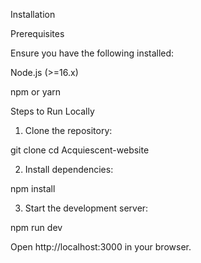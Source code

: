 Installation

Prerequisites

Ensure you have the following installed:

  Node.js (>=16.x)
  
  npm or yarn

Steps to Run Locally

1. Clone the repository:

  git clone <repo-link>
  cd Acquiescent-website

2. Install dependencies:

  npm install  
 

3. Start the development server:

  npm run dev


Open http://localhost:3000 in your browser.
